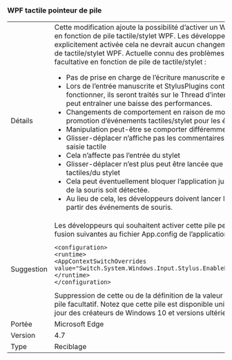 ### <a name="wpf-pointer-based-touch-stack"></a>WPF tactile pointeur de pile

|   |   |
|---|---|
|Détails|Cette modification ajoute la possibilité d’activer un WM_POINTER facultative en fonction de pile tactile/stylet WPF.  Les développeurs qui n’est pas explicitement activée cela ne devrait aucun changement de comportement de tactile/stylet WPF. Actuelle connu des problèmes avec WM_POINTER facultative en fonction de pile de tactile/stylet :<ul><li>Pas de prise en charge de l’écriture manuscrite en temps réel.</li><li>Lors de l’entrée manuscrite et StylusPlugins continueront de fonctionner, ils seront traités sur le Thread d’interface utilisateur qui peut entraîner une baisse des performances.</li><li>Changements de comportement en raison de modifications dans la promotion d’événements tactiles/stylet pour les événements de souris</li><li>Manipulation peut-être se comporter différemment</li><li>Glisser-déplacer n’affiche pas les commentaires appropriés pour la saisie tactile</li><li>Cela n’affecte pas l’entrée du stylet</li><li>Glisser-déplacer n’est plus peut être lancée que sur les événements tactiles/du stylet</li><li>Cela peut éventuellement bloquer l’application jusqu'à ce que l’entrée de la souris soit détectée.</li><li>Au lieu de cela, les développeurs doivent lancer le glisser-déplacer à partir des événements de souris.</li></ul>|
|Suggestion|Les développeurs qui souhaitent activer cette pile peuvent ajouter et de fusion suivantes au fichier App.config de l’application :<pre><code class="language-xml">&lt;configuration&gt;&#13;&#10;&lt;runtime&gt;&#13;&#10;&lt;AppContextSwitchOverrides value=&quot;Switch.System.Windows.Input.Stylus.EnablePointerSupport=true&quot;/&gt;&#13;&#10;&lt;/runtime&gt;&#13;&#10;&lt;/configuration&gt;&#13;&#10;</code></pre>Suppression de cette ou de la définition de la valeur False désactive cette pile facultatif. Notez que cette pile est disponible uniquement sur la mise à jour des créateurs de Windows 10 et versions ultérieures.|
|Portée|Microsoft Edge|
|Version|4.7|
|Type|Reciblage|

